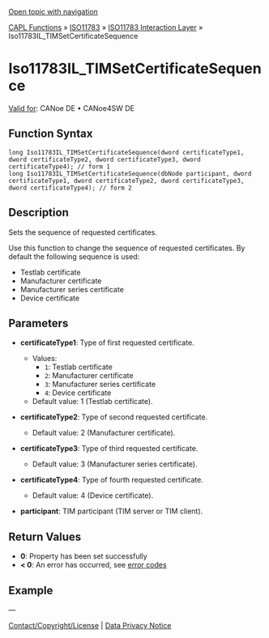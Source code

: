 [Open topic with navigation](../../../../../../CANoeDEFamily.htm#Topics/CAPLFunctions/ISO11783/ISOInteractionLayer/Functions/CAPLfunctionIso11783ILtimSetCertificateSequence.md)

[CAPL Functions](../../../CAPLfunctions.md) » [ISO11783](../../CAPLfunctionsISO11783Overview.md) » [ISO11783 Interaction Layer](../CAPLfunctionsISOILOverview.md) » Iso11783IL_TIMSetCertificateSequence

# Iso11783IL_TIMSetCertificateSequence

[Valid for](../../../../Shared/FeatureAvailability.md):  CANoe DE • CANoe4SW DE

## Function Syntax

```plaintext
long Iso11783IL_TIMSetCertificateSequence(dword certificateType1, dword certificateType2, dword certificateType3, dword certificateType4); // form 1
long Iso11783IL_TIMSetCertificateSequence(dbNode participant, dword certificateType1, dword certificateType2, dword certificateType3, dword certificateType4); // form 2
```

## Description

Sets the sequence of requested certificates.

Use this function to change the sequence of requested certificates. By default the following sequence is used:

- Testlab certificate
- Manufacturer certificate
- Manufacturer series certificate
- Device certificate

## Parameters

- **certificateType1**: Type of first requested certificate.
  - Values:
    - `1`: Testlab certificate
    - `2`: Manufacturer certificate
    - `3`: Manufacturer series certificate
    - `4`: Device certificate
  - Default value: 1 (Testlab certificate).

- **certificateType2**: Type of second requested certificate.
  - Default value: 2 (Manufacturer certificate).

- **certificateType3**: Type of third requested certificate.
  - Default value: 3 (Manufacturer series certificate).

- **certificateType4**: Type of fourth requested certificate.
  - Default value: 4 (Device certificate).

- **participant**: TIM participant (TIM server or TIM client).

## Return Values

- **0**: Property has been set successfully
- **< 0**: An error has occurred, see [error codes](../../../CAPLfunctionsISOj1939ErrorCodes.md)

## Example

—

[Contact/Copyright/License](../../../../Shared/ContactCopyrightLicense.md) | [Data Privacy Notice](https://www.vector.com/int/en/company/get-info/privacy-policy/)
